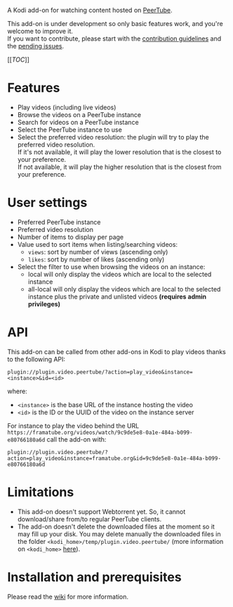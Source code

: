 A Kodi add-on for watching content hosted on [PeerTube](http://joinpeertube.org/).

This add-on is under development so only basic features work, and you're
welcome to improve it.  
If you want to contribute, please start with the
[contribution guidelines](contributing.md) and the
[pending issues](https://framagit.org/StCyr/plugin.video.peertube/-/issues).

[[_TOC_]]

# Features

* Play videos (including live videos)
* Browse the videos on a PeerTube instance 
* Search for videos on a PeerTube instance
* Select the PeerTube instance to use
* Select the preferred video resolution: the plugin will try to play the
  preferred video resolution.  
  If it's not available, it will play the lower resolution that is the closest
  to your preference.  
  If not available, it will play the higher resolution that is the closest from
  your preference.

# User settings

* Preferred PeerTube instance 
* Preferred video resolution
* Number of items to display per page
* Value used to sort items when listing/searching videos:
  * `views`: sort by number of views (ascending only)
  * `likes`: sort by number of likes (ascending only)
* Select the filter to use when browsing the videos on an instance:
  * local will only display the videos which are local to the selected instance
  * all-local will only display the videos which are local to the selected
    instance plus the private and unlisted videos **(requires admin privileges)**

# API

This add-on can be called from other add-ons in Kodi to play videos thanks to
the following API:

`plugin://plugin.video.peertube/?action=play_video&instance=<instance>&id=<id>`

where:
* `<instance>` is the base URL of the instance hosting the video
* `<id>` is the ID or the UUID of the video on the instance server

For instance to play the video behind the URL
`https://framatube.org/videos/watch/9c9de5e8-0a1e-484a-b099-e80766180a6d` call
the add-on with:

`plugin://plugin.video.peertube/?action=play_video&instance=framatube.org&id=9c9de5e8-0a1e-484a-b099-e80766180a6d`

# Limitations

* This add-on doesn't support Webtorrent yet. So, it cannot download/share
  from/to regular PeerTube clients.
* The add-on doesn't delete the downloaded files at the moment so it may fill
  up your disk. You may delete manually the downloaded files in the folder
  `<kodi_home>/temp/plugin.video.peertube/` (more information on `<kodi_home>`
  [here](https://kodi.wiki/view/Kodi_data_folder#Location)).

# Installation and prerequisites

Please read the
[wiki](https://framagit.org/StCyr/plugin.video.peertube/-/wikis/home)
for more information.
